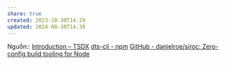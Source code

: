 ```yaml
---
share: true
created: 2023-10-30T14:29
updated: 2024-08-30T14:39
---
```

Nguồn:: [Introduction – TSDX](https://tsdx.io/)
[dts-cli - npm](https://www.npmjs.com/package/dts-cli)
[GitHub - danielroe/siroc: Zero-config build tooling for Node](https://github.com/danielroe/siroc)
